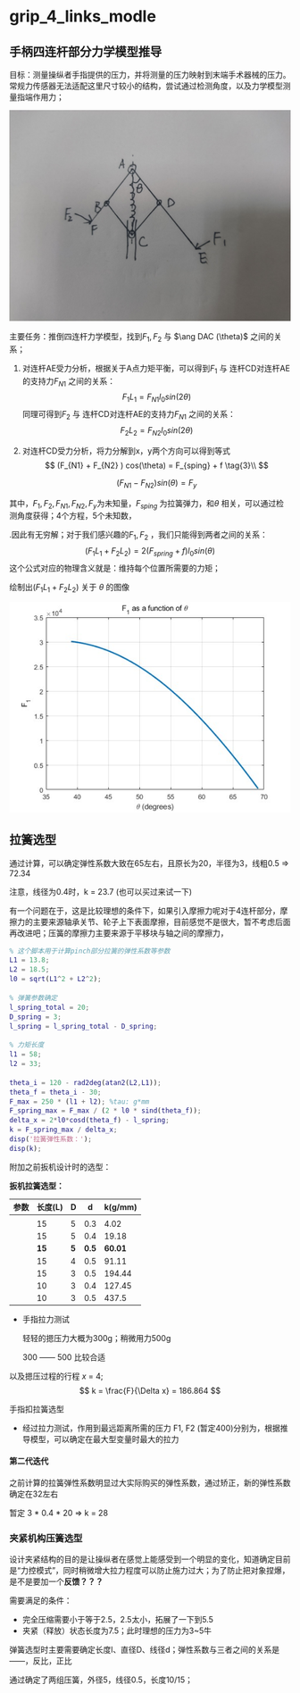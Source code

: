 # grip_4_links_modle

## 手柄四连杆部分力学模型推导

目标：测量操纵者手指提供的压力，并将测量的压力映射到末端手术器械的压力。常规力传感器无法适配这里尺寸较小的结构，尝试通过检测角度，以及力学模型测量指端作用力；

![](pinch_model.jpg)

主要任务：推倒四连杆力学模型，找到$F_1, F_2$ 与 $\ang DAC (\theta)$ 之间的关系；

1. 对连杆AE受力分析，根据关于A点力矩平衡，可以得到$F_1$ 与 连杆CD对连杆AE的支持力$F_{N1}$ 之间的关系：
   $$
   F_1 L_1 = F_{N1} l_0 sin(2\theta) \tag{1}
   $$
   同理可得到$F_2$ 与 连杆CD对连杆AE的支持力$F_{N1}$ 之间的关系：
   $$
   F_2 L_2 = F_{N2} l_0 sin(2\theta) \tag{2}
   $$

2. 对连杆CD受力分析，将力分解到x，y两个方向可以得到等式
   $$
   (F_{N1} + F_{N2} ) cos(\theta) = F_{sping} + f \tag{3}\\
   $$

   $$
   (F_{N1} - F_{N2} ) sin(\theta) = F_y \tag{4}
   $$

其中，$F_1, F_2, F_{N1}, F_{N2}, F_y$为未知量，$F_{sping}$ 为拉簧弹力，和$\theta$ 相关，可以通过检测角度获得；4个方程，5个未知数，

.因此有无穷解；对于我们感兴趣的$F_1, F_2$ ，我们只能得到两者之间的关系：
$$
(F_1 L_1 + F_2 L_2 )= 2(F_{spring} + f) l_0 sin(\theta)
$$
这个公式对应的物理含义就是：维持每个位置所需要的力矩；

绘制出$(F_1 L_1 + F_2 L_2 )$ 关于 $\theta$ 的图像

![](F&theta.jpg)



## 拉簧选型

通过计算，可以确定弹性系数大致在65左右，且原长为20，半径为3，线粗0.5 => 72.34

注意，线径为0.4时，k = 23.7 (也可以买过来试一下)

有一个问题在于，这是比较理想的条件下，如果引入摩擦力呢对于4连杆部分，摩擦力的主要来源轴承关节、轮子上下表面摩擦，目前感觉不是很大，暂不考虑后面再改进吧；压簧的摩擦力主要来源于平移块与轴之间的摩擦力，

```matlab
% 这个脚本用于计算pinch部分拉簧的弹性系数等参数
L1 = 13.8; 
L2 = 18.5;
l0 = sqrt(L1^2 + L2^2); 

% 弹簧参数确定
l_spring_total = 20;
D_spring = 3;
l_spring = l_spring_total - D_spring; 

% 力矩长度
l1 = 58;
l2 = 33;

theta_i = 120 - rad2deg(atan2(L2,L1));
theta_f = theta_i - 30;
F_max = 250 * (l1 + l2); %tau: g*mm
F_spring_max = F_max / (2 * l0 * sind(theta_f));
delta_x = 2*l0*cosd(theta_f) - l_spring;
k = F_spring_max / delta_x;
disp('拉簧弹性系数：');
disp(k);
```

附加之前扳机设计时的选型：

**扳机拉簧选型：**

| 参数 | 长度(L) | D     | d       | k(g/mm)   |
| ---- | ------- | ----- | ------- | --------- |
|      |         |       |         |           |
|      | 15      | 5     | 0.3     | 4.02      |
|      | 15      | 5     | 0.4     | 19.18     |
|      | **15**  | **5** | **0.5** | **60.01** |
|      | 15      | 4     | 0.5     | 91.11     |
|      | 15      | 3     | 0.5     | 194.44    |
|      | 10      | 3     | 0.4     | 127.45    |
|      | 10      | 3     | 0.5     | 437.5     |

* 手指拉力测试

  轻轻的摁压力大概为300g；稍微用力500g

  300 —— 500 比较合适

以及摁压过程的行程 $x$ = 4;
$$
k = \frac{F}{\Delta x} = 186.864
$$

手指扣拉簧选型

* 经过拉力测试，作用到最远距离所需的压力 F1, F2 (暂定400)分别为，根据推导模型，可以确定在最大型变量时最大的拉力



#### 第二代迭代

之前计算的拉簧弹性系数明显过大实际购买的弹性系数，通过矫正，新的弹性系数确定在32左右

暂定 3 * 0.4 * 20 => k = 28 



### 夹紧机构压簧选型

设计夹紧结构的目的是让操纵者在感觉上能感受到一个明显的变化，知道确定目前是“力控模式”，同时稍微增大拉力程度可以防止施力过大；为了防止把对象捏爆，是不是要加一个**反馈？？？**

需要满足的条件：

* 完全压缩需要小于等于2.5，2.5太小，拓展了一下到5.5
* 夹紧（释放）状态长度为7.5；此时理想的压力为3~5牛



弹簧选型时主要需要确定长度l、直径D、线径d；弹性系数与三者之间的关系是——，反比，正比

通过确定了两组压簧，外径5，线径0.5，长度10/15；

